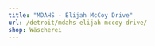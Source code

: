 ```yaml
---
title: "MDAHS - Elijah McCoy Drive"
url: /detroit/mdahs-elijah-mccoy-drive/
shop: Wäscherei
---
```

